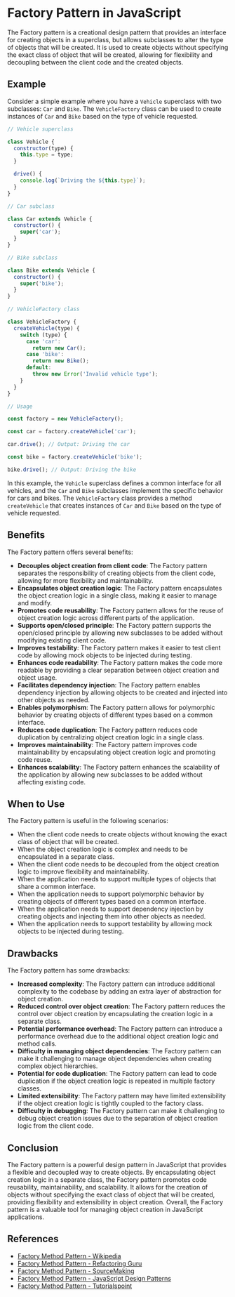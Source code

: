 # Factory Pattern in JavaScript

The Factory pattern is a creational design pattern that provides an interface for creating objects in a superclass, but allows subclasses to alter the type of objects that will be created. It is used to create objects without specifying the exact class of object that will be created, allowing for flexibility and decoupling between the client code and the created objects.

## Example

Consider a simple example where you have a `Vehicle` superclass with two subclasses: `Car` and `Bike`. The `VehicleFactory` class can be used to create instances of `Car` and `Bike` based on the type of vehicle requested.

```javascript
// Vehicle superclass

class Vehicle {
  constructor(type) {
    this.type = type;
  }

  drive() {
    console.log(`Driving the ${this.type}`);
  }
}

// Car subclass

class Car extends Vehicle {
  constructor() {
    super('car');
  }
}

// Bike subclass

class Bike extends Vehicle {
  constructor() {
    super('bike');
  }
}

// VehicleFactory class

class VehicleFactory {
  createVehicle(type) {
    switch (type) {
      case 'car':
        return new Car();
      case 'bike':
        return new Bike();
      default:
        throw new Error('Invalid vehicle type');
    }
  }
}

// Usage

const factory = new VehicleFactory();

const car = factory.createVehicle('car');

car.drive(); // Output: Driving the car

const bike = factory.createVehicle('bike');

bike.drive(); // Output: Driving the bike
```

In this example, the `Vehicle` superclass defines a common interface for all vehicles, and the `Car` and `Bike` subclasses implement the specific behavior for cars and bikes. The `VehicleFactory` class provides a method `createVehicle` that creates instances of `Car` and `Bike` based on the type of vehicle requested.

## Benefits

The Factory pattern offers several benefits:

- **Decouples object creation from client code**: The Factory pattern separates the responsibility of creating objects from the client code, allowing for more flexibility and maintainability.
- **Encapsulates object creation logic**: The Factory pattern encapsulates the object creation logic in a single class, making it easier to manage and modify.
- **Promotes code reusability**: The Factory pattern allows for the reuse of object creation logic across different parts of the application.
- **Supports open/closed principle**: The Factory pattern supports the open/closed principle by allowing new subclasses to be added without modifying existing client code.
- **Improves testability**: The Factory pattern makes it easier to test client code by allowing mock objects to be injected during testing.
- **Enhances code readability**: The Factory pattern makes the code more readable by providing a clear separation between object creation and object usage.
- **Facilitates dependency injection**: The Factory pattern enables dependency injection by allowing objects to be created and injected into other objects as needed.
- **Enables polymorphism**: The Factory pattern allows for polymorphic behavior by creating objects of different types based on a common interface.
- **Reduces code duplication**: The Factory pattern reduces code duplication by centralizing object creation logic in a single class.
- **Improves maintainability**: The Factory pattern improves code maintainability by encapsulating object creation logic and promoting code reuse.
- **Enhances scalability**: The Factory pattern enhances the scalability of the application by allowing new subclasses to be added without affecting existing code.

## When to Use

The Factory pattern is useful in the following scenarios:

- When the client code needs to create objects without knowing the exact class of object that will be created.
- When the object creation logic is complex and needs to be encapsulated in a separate class.
- When the client code needs to be decoupled from the object creation logic to improve flexibility and maintainability.
- When the application needs to support multiple types of objects that share a common interface.
- When the application needs to support polymorphic behavior by creating objects of different types based on a common interface.
- When the application needs to support dependency injection by creating objects and injecting them into other objects as needed.
- When the application needs to support testability by allowing mock objects to be injected during testing.

## Drawbacks

The Factory pattern has some drawbacks:

- **Increased complexity**: The Factory pattern can introduce additional complexity to the codebase by adding an extra layer of abstraction for object creation.
- **Reduced control over object creation**: The Factory pattern reduces the control over object creation by encapsulating the creation logic in a separate class.
- **Potential performance overhead**: The Factory pattern can introduce a performance overhead due to the additional object creation logic and method calls.
- **Difficulty in managing object dependencies**: The Factory pattern can make it challenging to manage object dependencies when creating complex object hierarchies.
- **Potential for code duplication**: The Factory pattern can lead to code duplication if the object creation logic is repeated in multiple factory classes.
- **Limited extensibility**: The Factory pattern may have limited extensibility if the object creation logic is tightly coupled to the factory class.
- **Difficulty in debugging**: The Factory pattern can make it challenging to debug object creation issues due to the separation of object creation logic from the client code.

## Conclusion

The Factory pattern is a powerful design pattern in JavaScript that provides a flexible and decoupled way to create objects. By encapsulating object creation logic in a separate class, the Factory pattern promotes code reusability, maintainability, and scalability. It allows for the creation of objects without specifying the exact class of object that will be created, providing flexibility and extensibility in object creation. Overall, the Factory pattern is a valuable tool for managing object creation in JavaScript applications.

## References

- [Factory Method Pattern - Wikipedia](https://en.wikipedia.org/wiki/Factory_method_pattern)
- [Factory Method Pattern - Refactoring Guru](https://refactoring.guru/design-patterns/factory-method)
- [Factory Method Pattern - SourceMaking](https://sourcemaking.com/design_patterns/factory_method)
- [Factory Method Pattern - JavaScript Design Patterns](https://www.dofactory.com/javascript/design-patterns/factory-method)
- [Factory Method Pattern - Tutorialspoint](https://www.tutorialspoint.com/design_pattern/factory_pattern.htm)
